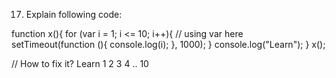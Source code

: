 17. Explain following code:

function x(){
  for (var i = 1; i <= 10; i++){  // using var here 
    setTimeout(function (){
      console.log(i);
    }, 1000);
  }
  console.log("Learn");
}
x();

// How to fix it?
Learn
1
2
3
4
..
10